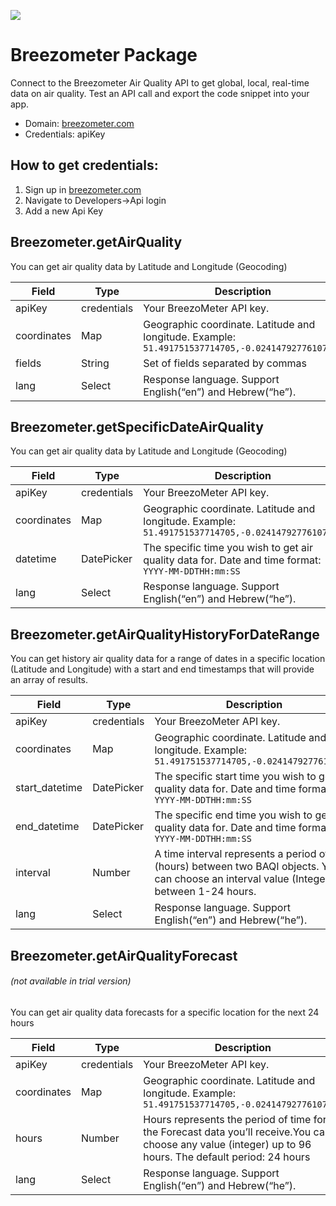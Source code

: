 [![](https://scdn.rapidapi.com/RapidAPI_banner.png)](https://rapidapi.com/package/Breezometer/functions?utm_source=RapidAPIGitHub_BreezometerFunctions&utm_medium=button&utm_content=RapidAPI_GitHub)

# Breezometer Package
Connect to the Breezometer Air Quality API to get global, local, real-time data on air quality. Test an API call and export the code snippet into your app.
* Domain: [breezometer.com](https://breezometer.com)
* Credentials: apiKey

## How to get credentials: 
1. Sign up in [breezometer.com](https://breezometer.com)
2. Navigate to Developers->Api login
3. Add a new Api Key
 
## Breezometer.getAirQuality
You can get air quality data by Latitude and Longitude (Geocoding)

| Field    | Type       | Description
|----------|------------|----------
| apiKey   | credentials| Your BreezoMeter API key.
| coordinates   | Map     | Geographic coordinate. Latitude and longitude. Example: ```51.491751537714705,-0.02414792776107788```
| fields   | String     | Set of fields separated by commas
| lang     | Select     | Response language. Support English(“en”) and Hebrew(“he”).

## Breezometer.getSpecificDateAirQuality
You can get air quality data by Latitude and Longitude (Geocoding)

| Field    | Type       | Description
|----------|------------|----------
| apiKey   | credentials| Your BreezoMeter API key.
| coordinates   | Map     | Geographic coordinate. Latitude and longitude. Example: ```51.491751537714705,-0.02414792776107788```
| datetime | DatePicker     | The specific time you wish to get air quality data for. Date and time format: ```YYYY-MM-DDTHH:mm:SS```
| lang     | Select     | Response language. Support English(“en”) and Hebrew(“he”).

## Breezometer.getAirQualityHistoryForDateRange
You can get history air quality data for a range of dates in a specific location (Latitude and Longitude) with a start and end timestamps that will provide an array of results.

| Field         | Type       | Description
|---------------|------------|----------
| apiKey        | credentials| Your BreezoMeter API key.
| coordinates   | Map     | Geographic coordinate. Latitude and longitude. Example: ```51.491751537714705,-0.02414792776107788```
| start_datetime| DatePicker     | The specific start time you wish to get air quality data for. Date and time format: ```YYYY-MM-DDTHH:mm:SS```
| end_datetime  | DatePicker     | The specific end time you wish to get air quality data for. Date and time format: ```YYYY-MM-DDTHH:mm:SS```
| interval      | Number     | A time interval represents a period of time (hours) between two BAQI objects. You can choose an interval value (Integer) between 1-24 hours.
| lang          | Select     | Response language. Support English(“en”) and Hebrew(“he”).

## Breezometer.getAirQualityForecast
###### (not available in trial version)
You can get air quality data forecasts for a specific location for the next 24 hours

| Field    | Type       | Description
|----------|------------|----------
| apiKey   | credentials| Your BreezoMeter API key.
| coordinates   | Map     | Geographic coordinate. Latitude and longitude. Example: ```51.491751537714705,-0.02414792776107788```
| hours    | Number     | Hours represents the period of time for the Forecast data you’ll receive.You can choose any value (integer) up to 96 hours. The default period: 24 hours 
| lang     | Select     | Response language. Support English(“en”) and Hebrew(“he”).

